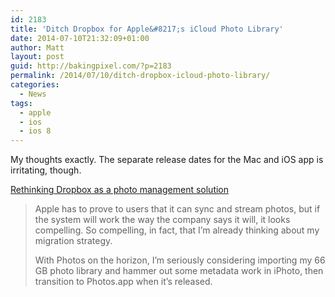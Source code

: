 ```yaml
---
id: 2183
title: 'Ditch Dropbox for Apple&#8217;s iCloud Photo Library'
date: 2014-07-10T21:32:09+01:00
author: Matt
layout: post
guid: http://bakingpixel.com/?p=2183
permalink: /2014/07/10/ditch-dropbox-icloud-photo-library/
categories:
  - News
tags:
  - apple
  - ios
  - ios 8
---
```

My thoughts exactly. The separate release dates for the Mac and iOS app is irritating, though.

[Rethinking Dropbox as a photo management solution](http://www.512pixels.net/blog/2014/7/re-thinking-dropbox-as-a-photo-management-solution)

> Apple has to prove to users that it can sync and stream photos, but if the system will work the way the company says it will, it looks compelling. So compelling, in fact, that I&#8217;m already thinking about my migration strategy.
> 
> With Photos on the horizon, I&#8217;m seriously considering importing my 66 GB photo library and hammer out some metadata work in iPhoto, then transition to Photos.app when it&#8217;s released.